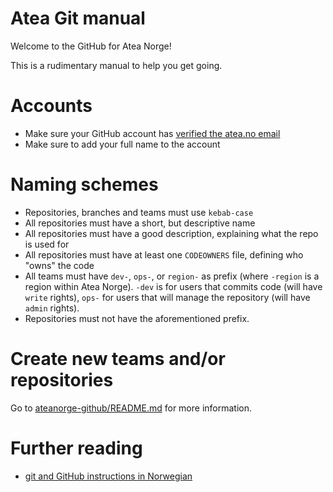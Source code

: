# Atea Git manual

Welcome to the GitHub for Atea Norge!

This is a rudimentary manual to help you get going.

# Accounts
* Make sure your GitHub account has [verified the atea.no email](https://help.github.com/en/github/getting-started-with-github/verifying-your-email-address)
* Make sure to add your full name to the account

# Naming schemes
* Repositories, branches and teams must use `kebab-case`
* All repositories must have a short, but descriptive name
* All repositories must have a good description, explaining what the repo is used for
* All repositories must have at least one `CODEOWNERS` file, defining who "owns" the code
* All teams must have `dev-`, `ops-`, or `region-` as prefix (where `-region` is a region within Atea Norge). `-dev` is for users that commits code (will have `write` rights), `ops-` for users that will manage the repository (will have `admin` rights).
* Repositories must not have the aforementioned prefix.

# Create new teams and/or repositories
Go to [ateanorge-github/README.md](https://github.com/ateanorge/ateanorge-github/blob/main/README.md) for more information.

# Further reading
* [git and GitHub instructions in Norwegian](./ReadmeNorwegian.md)
